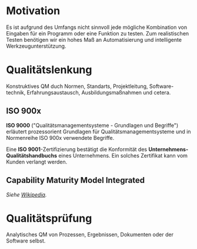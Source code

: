 # Motivation
Es ist aufgrund des Umfangs nicht sinnvoll jede mögliche Kombination von Eingaben für ein Programm oder eine Funktion zu testen. Zum realistischen Testen benötigen wir ein hohes Maß an Automatisierung und intelligente Werkzeugunterstützung.


# Qualitätslenkung
Konstruktives QM duch Normen, Standarts, Projektleitung, Software-technik, Erfahrungsaustausch, Ausbildungsmaßnahmen und cetera.

## ISO 900x
**ISO 9000** ("Qualitätsmanagementsysteme - Grundlagen und Begriffe") erläutert prozessorient Grundlagen für Qualitätsmanagementsysteme und in Normenreihe ISO 900x verwendete Begriffe.

Eine **ISO 9001**-Zertifizierung bestätigt die Konformität des **Unternehmens-Qualitätshandbuchs** eines Unternehmens. Ein solches Zertifikat kann vom Kunden verlangt werden.

## Capability Maturity Model Integrated
*Siehe [Wikipedia](https://en.wikipedia.org/wiki/Capability_Maturity_Model_Integration).*


# Qualitätsprüfung
Analytisches QM von Prozessen, Ergebnissen, Dokumenten oder der Software selbst.
